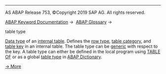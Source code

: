   

* * *

AS ABAP Release 753, ©Copyright 2019 SAP AG. All rights reserved.

[ABAP Keyword Documentation](javascript:call_link\('abenabap.htm'\)) →  [ABAP Glossary](javascript:call_link\('abenabap_glossary.htm'\)) → 

table type

[Data type](javascript:call_link\('abendata_type_glosry.htm'\) "Glossary Entry") of an [internal table](javascript:call_link\('abeninternal_table_glosry.htm'\) "Glossary Entry"). Defines the [row type](javascript:call_link\('abenrow_type_glosry.htm'\) "Glossary Entry"), [table category](javascript:call_link\('abentable_category_glosry.htm'\) "Glossary Entry"), and [table key](javascript:call_link\('abentable_key_glosry.htm'\) "Glossary Entry") in an internal table. The table type can be [generic](javascript:call_link\('abengeneric_data_type_glosry.htm'\) "Glossary Entry") with respect to the key. A table type can either be defined in the local program using [TABLE OF](javascript:call_link\('abaptypes_itab.htm'\)) or as a global [table type](javascript:call_link\('abenddic_table_types.htm'\)) in [ABAP Dictionary](javascript:call_link\('abenabap_dictionary_glosry.htm'\) "Glossary Entry").

[→ More](javascript:call_link\('abenitab_data_type.htm'\))